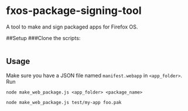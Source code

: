 # fxos-package-signing-tool
A tool to make and sign packaged apps for Firefox OS.

##Setup
###Clone the scripts:
```

```

## Usage
Make sure you have a JSON file named `manifest.webapp` in `<app_folder>`.
Run
```
node make_web_package.js <app_folder> <package_name>

node make_web_package.js test/my-app foo.pak

```
